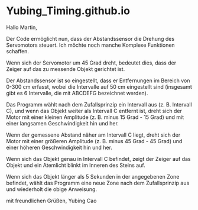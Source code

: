 # Yubing_Timing.github.io

Hallo Martin,

Der Code ermöglicht nun, dass der Abstandssensor die Drehung des Servomotors steuert. Ich möchte noch manche Komplexe Funktionen schaffen.

Wenn sich der Servomotor um 45 Grad dreht, bedeutet dies, dass der Zeiger auf das zu messende Objekt gerichtet ist.

Der Abstandssensor ist so eingestellt, dass er Entfernungen im Bereich von 0-300 cm erfasst, wobei die Intervalle auf 50 cm eingestellt sind (insgesamt gibt es 6 Intervalle, die mit ABCDEFG bezeichnet werden).

Das Programm wählt nach dem Zufallsprinzip ein Intervall aus (z. B. Intervall C), und wenn das Objekt weiter als Intervall C entfernt ist, dreht sich der Motor mit einer kleinen Amplitude (z. B. minus 15 Grad - 15 Grad) und mit einer langsamen Geschwindigkeit hin und her.

Wenn der gemessene Abstand näher am Intervall C liegt, dreht sich der Motor mit einer größeren Amplitude (z. B. minus 45 Grad - 45 Grad) und einer höheren Geschwindigkeit hin und her.

Wenn sich das Objekt genau in Intervall C befindet, zeigt der Zeiger auf das Objekt und ein Atemlicht blinkt im Inneren des Steins auf.

Wenn sich das Objekt länger als 5 Sekunden in der angegebenen Zone befindet, wählt das Programm eine neue Zone nach dem Zufallsprinzip aus und wiederholt die obige Anweisung.

mit freundlichen Grüßen,
Yubing Cao
